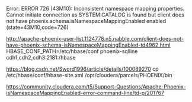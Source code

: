 
Error: ERROR 726 (43M10):  Inconsistent namespace mapping properties. Cannot initiate connection as SYSTEM:CATALOG is found but client does not have phoenix.schema.isNamespaceMappingEnabled enabled (state=43M10,code=726)

http://apache-phoenix-user-list.1124778.n5.nabble.com/client-does-not-have-phoenix-schema-isNamespaceMappingEnabled-td4962.html
HBASE_CONF_PATH=/etc/hbase/conf phoenix-sqlline cdh1,cdh2,cdh3:2181:/hbase

https://blog.csdn.net/Sword1996/article/details/100089270
cp /etc/hbase/conf/hbase-site.xml  /opt/cloudera/parcels/PHOENIX/bin

https://community.cloudera.com/t5/Support-Questions/Apache-Phoenix-isNamespaceMappingEnabled-error-command-line/td-p/201767